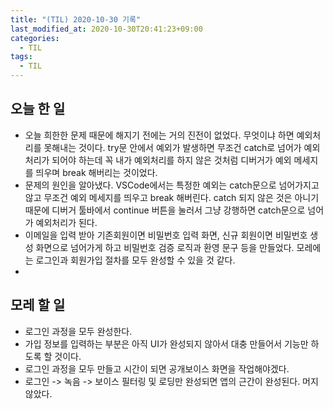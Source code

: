 ```yaml
---
title: "(TIL) 2020-10-30 기록"
last_modified_at: 2020-10-30T20:41:23+09:00
categories:
  - TIL
tags:
  - TIL
---
```


## 오늘 한 일

- 오늘 희한한 문제 때문에 해지기 전에는 거의 진전이 없었다. 무엇이냐 하면 예외처리를 못해내는 것이다. try문 안에서 예외가 발생하면 무조건 catch로 넘어가 예외처리가 되어야 하는데 꼭 내가 예외처리를 하지 않은 것처럼 디버거가 예외 메세지를 띄우며 break 해버리는 것이었다.
- 문제의 원인을 알아냈다. VSCode에서는 특정한 예외는 catch문으로 넘어가지고 않고 무조건 예외 메세지를 띄우고 break 해버린다. catch 되지 않은 것은 아니기 때문에 디버거 툴바에서 continue 버튼을 눌러서 그냥 강행하면 catch문으로 넘어가 예외처리가 된다.
- 이메일을 입력 받아 기존회원이면 비밀번호 입력 화면, 신규 회원이면 비밀번호 생성 화면으로 넘어가게 하고 비밀번호 검증 로직과 환영 문구 등을 만들었다. 모레에는 로그인과 회원가입 절차를 모두 완성할 수 있을 것 같다.
- 
## 모레 할 일
- 로그인 과정을 모두 완성한다.
- 가입 정보를 입력하는 부분은 아직 UI가 완성되지 않아서 대충 만들어서 기능만 하도록 할 것이다.
- 로그인 과정을 모두 만들고 시간이 되면 공개보이스 화면을 작업해야겠다.
- 로그인 -> 녹음 -> 보이스 필터링 및 로딩만 완성되면 앱의 근간이 완성된다. 머지 않았다.